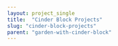 ```yaml
---
layout: project_single
title:  "Cinder Block Projects"
slug: "cinder-block-projects"
parent: "garden-with-cinder-block"
---
```

 